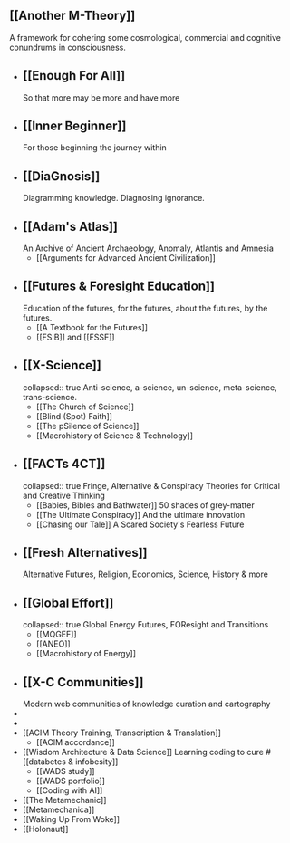 ## [[Another M-Theory]]
A framework for cohering some cosmological, commercial and cognitive conundrums in consciousness.
- ## [[Enough For All]]
  So that more may be more and have more
- ## [[Inner Beginner]]
  For those beginning the journey within
- ## [[DiaGnosis]]
  Diagramming knowledge. Diagnosing ignorance.
- ## [[Adam's Atlas]]
  An Archive of Ancient Archaeology, Anomaly, Atlantis and Amnesia
	- [[Arguments for Advanced Ancient Civilization]]
- ## [[Futures & Foresight Education]]
  Education of the futures, for the futures, about the futures, by the futures.
	- [[A Textbook for the Futures]]
	- [[FSIB]] and [[FSSF]]
- ## [[X-Science]]
  collapsed:: true
  Anti-science, a-science, un-science, meta-science, trans-science.
	- [[The Church of Science]]
	- [[Blind (Spot) Faith]]
	- [[The pSilence of Science]]
	- [[Macrohistory of Science & Technology]]
- ## [[FACTs 4CT]] 
  collapsed:: true
  Fringe, Alternative & Conspiracy Theories for Critical and Creative Thinking
	- [[Babies, Bibles and Bathwater]]
	  50 shades of grey-matter
	- [[The Ultimate Conspiracy]]
	  And the ultimate innovation
	- [[Chasing our Tale]]
	  A Scared Society's Fearless Future
- ## [[Fresh Alternatives]]
  Alternative Futures, Religion, Economics, Science, History & more
- ## [[Global Effort]]
  collapsed:: true
  Global Energy Futures, FOResight and Transitions
	- [[MQGEF]]
	- [[ANEO]]
	- [[Macrohistory of Energy]]
- ## [[X-C Communities]]
  Modern web communities of knowledge curation and cartography
-
-
- [[ACIM Theory Training, Transcription & Translation]]
	- [[ACIM accordance]]
- [[Wisdom Architecture & Data Science]]
  Learning coding to cure #[[databetes & infobesity]]
	- [[WADS study]]
	- [[WADS portfolio]]
	- [[Coding with AI]]
- [[The Metamechanic]]
- [[Metamechanica]]
- [[Waking Up From Woke]]
- [[Holonaut]]